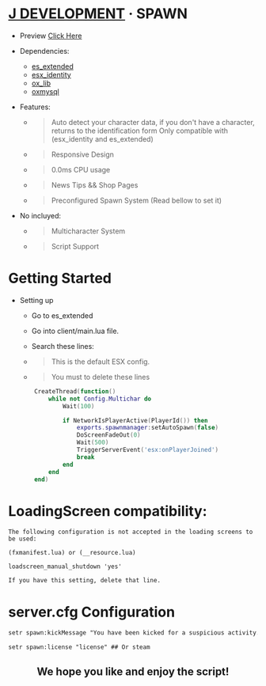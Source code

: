# [J DEVELOPMENT](https://jaareet.es/discord) · SPAWN

* Preview [Click Here](https://streamable.com/xpnt0j)

* Dependencies: 
    * [es_extended](https://github.com/esx-framework/esx_core/tree/main/%5Bcore%5D/es_extended)
    * [esx_identity](https://github.com/esx-framework/esx_core/tree/main/%5Bcore%5D/esx_identity)
    * [ox_lib](https://github.com/overextended/ox_lib/releases)
    * [oxmysql](https://github.com/overextended/oxmysql/releases)

* Features:
  * >Auto detect your character data, if you don't have a character, returns to the identification form Only compatible with (esx_identity and es_extended)

  * >Responsive Design

  * >0.0ms CPU usage

  * >News Tips && Shop Pages

  * >Preconfigured Spawn System (Read bellow to set it) 

* No incluyed:
  * >Multicharacter System
  * >Script Support 

# Getting Started

* Setting up
    * Go to es_extended
    * Go into client/main.lua file.
    * Search these lines:
 
    * > This is the default ESX config.
    * > You must to delete these lines
    ```lua
        CreateThread(function()
            while not Config.Multichar do
                Wait(100)

                if NetworkIsPlayerActive(PlayerId()) then
                    exports.spawnmanager:setAutoSpawn(false)
                    DoScreenFadeOut(0)
                    Wait(500)
                    TriggerServerEvent('esx:onPlayerJoined')
                    break
                end
            end
        end)
    ```

# LoadingScreen compatibility:

    The following configuration is not accepted in the loading screens to be used:

    (fxmanifest.lua) or (__resource.lua)

    loadscreen_manual_shutdown 'yes'

    If you have this setting, delete that line.

# server.cfg Configuration

```diff
setr spawn:kickMessage "You have been kicked for a suspicious activity.\n\nTried to execute an event by %s"

setr spawn:license "license" ## Or steam
```

<div align='center'>

## We hope you like and enjoy the script!

</div>
